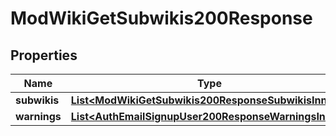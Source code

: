 

# ModWikiGetSubwikis200Response


## Properties

| Name | Type | Description | Notes |
|------------ | ------------- | ------------- | -------------|
|**subwikis** | [**List&lt;ModWikiGetSubwikis200ResponseSubwikisInner&gt;**](ModWikiGetSubwikis200ResponseSubwikisInner.md) |  |  |
|**warnings** | [**List&lt;AuthEmailSignupUser200ResponseWarningsInner&gt;**](AuthEmailSignupUser200ResponseWarningsInner.md) |  |  [optional] |



